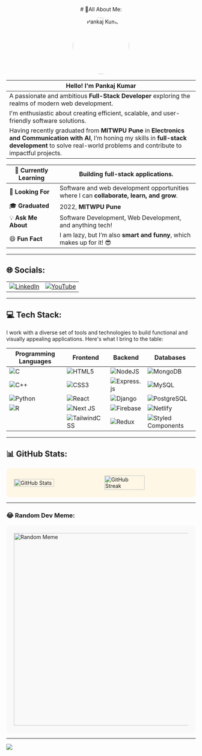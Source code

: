 
<p align="center">
  # 💫All About Me:
</p>

<p align="center">
  <img src="https://lh3.googleusercontent.com/a/ACg8ocLRZMME6F0rgT8S4i-I_IYDpO3Kx8C1VHcNkNR89bLZ88DcNnDk8A=s360-c-no" alt="Pankaj Kumar" width="150" style="border-radius: 50%;">
</p>


| **Hello! I'm Pankaj Kumar**                                                                                                  |
|-----------------------------------------------------------------------------------------------------------------------------|
| A passionate and ambitious **Full-Stack Developer** exploring the realms of modern web development.                         |
| I'm enthusiastic about creating efficient, scalable, and user-friendly software solutions.                                  |
| Having recently graduated from **MITWPU Pune** in **Electronics and Communication with AI**, I’m honing my skills in **full-stack development** to solve real-world problems and contribute to impactful projects. |

| 🌱 **Currently Learning**  | Building full-stack applications.                                                             |
|----------------------------|-----------------------------------------------------------------------------------------------|
| 🤝 **Looking For**         | Software and web development opportunities where I can **collaborate, learn, and grow**.      |
| 🎓 **Graduated**           | 2022, **MITWPU Pune**                                                                         |
| 💡 **Ask Me About**        | Software Development, Web Development, and anything tech!                                     |
| 😄 **Fun Fact**            | I am lazy, but I’m also **smart and funny**, which makes up for it! 😎                        |

---
## 🌐 Socials:

<table>
  <tr>
    <td align="center">
      <a href="https://linkedin.com/in/pankaj-kumar-557528276/">
        <img src="https://img.shields.io/badge/LinkedIn-%230077B5.svg?logo=linkedin&logoColor=white" alt="LinkedIn">
      </a>
    </td>
    <td align="center">
      <a href="https://youtube.com/@IMPANKAJ">
        <img src="https://img.shields.io/badge/YouTube-%23FF0000.svg?logo=YouTube&logoColor=white" alt="YouTube">
      </a>
    </td>
  </tr>
</table>


---

## 💻 Tech Stack:
I work with a diverse set of tools and technologies to build functional and visually appealing applications. Here's what I bring to the table:

| **Programming Languages** | **Frontend** | **Backend** | **Databases** |
|----------------------------|--------------|-------------|----------------|
| ![C](https://img.shields.io/badge/c-%2300599C.svg?style=for-the-badge&logo=c&logoColor=white) | ![HTML5](https://img.shields.io/badge/html5-%23E34F26.svg?style=for-the-badge&logo=html5&logoColor=white) | ![NodeJS](https://img.shields.io/badge/node.js-6DA55F?style=for-the-badge&logo=node.js&logoColor=white) | ![MongoDB](https://img.shields.io/badge/MongoDB-%234ea94b.svg?style=for-the-badge&logo=mongodb&logoColor=white) |
| ![C++](https://img.shields.io/badge/c++-%2300599C.svg?style=for-the-badge&logo=c%2B%2B&logoColor=white) | ![CSS3](https://img.shields.io/badge/css3-%231572B6.svg?style=for-the-badge&logo=css3&logoColor=white) | ![Express.js](https://img.shields.io/badge/express.js-%23404d59.svg?style=for-the-badge&logo=express&logoColor=%2361DAFB) | ![MySQL](https://img.shields.io/badge/mysql-%2300f.svg?style=for-the-badge&logo=mysql&logoColor=white) |
| ![Python](https://img.shields.io/badge/python-3670A0?style=for-the-badge&logo=python&logoColor=ffdd54) | ![React](https://img.shields.io/badge/react-%2320232a.svg?style=for-the-badge&logo=react&logoColor=%2361DAFB) | ![Django](https://img.shields.io/badge/django-%23092E20.svg?style=for-the-badge&logo=django&logoColor=white) | ![PostgreSQL](https://img.shields.io/badge/postgresql-%23316192.svg?style=for-the-badge&logo=postgresql&logoColor=white) |
| ![R](https://img.shields.io/badge/r-%23276DC3.svg?style=for-the-badge&logo=r&logoColor=white) | ![Next JS](https://img.shields.io/badge/Next-black?style=for-the-badge&logo=next.js&logoColor=white) | ![Firebase](https://img.shields.io/badge/firebase-%23039BE5.svg?style=for-the-badge&logo=firebase) | ![Netlify](https://img.shields.io/badge/netlify-%23000000.svg?style=for-the-badge&logo=netlify&logoColor=#00C7B7) |
| | ![TailwindCSS](https://img.shields.io/badge/tailwindcss-%2338B2AC.svg?style=for-the-badge&logo=tailwind-css&logoColor=white) | ![Redux](https://img.shields.io/badge/redux-%23593d88.svg?style=for-the-badge&logo=redux&logoColor=white) | ![Styled Components](https://img.shields.io/badge/styled--components-DB7093?style=for-the-badge&logo=styled-components&logoColor=white) |


---

## 📊 GitHub Stats:
<div style="background-color: #fff7e6; padding: 20px; border-radius: 10px;">
<div style="display: flex; justify-content: space-between; align-items: center;">
  <img src="https://github-readme-stats.vercel.app/api?username=itspankaj143&theme=dark&hide_border=true&include_all_commits=true&count_private=true" alt="GitHub Stats" width="48%" />
  <img src="https://github-readme-streak-stats.herokuapp.com/?user=itspankaj143&theme=dark&hide_border=true" alt="GitHub Streak" width="48%" />
</div>
</div>

---

### 😂 Random Dev Meme:
<div style="background-color: #f9f9f9; padding: 20px; border-radius: 10px;">
<img src="https://rm.up.railway.app/" width="512px" alt="Random Meme" />
</div>

---

[![](https://visitcount.itsvg.in/api?id=itspankaj143&icon=0&color=0)](https://visitcount.itsvg.in)

<!-- Proudly created with GPRM ( https://gprm.itsvg.in ) -->
